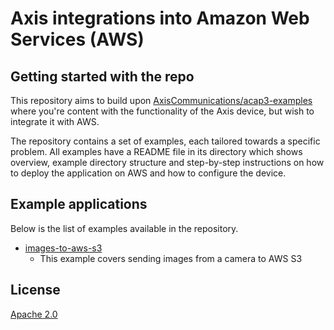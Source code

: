 # Axis integrations into Amazon Web Services (AWS)

## Getting started with the repo

This repository aims to build upon [AxisCommunications/acap3-examples](https://github.com/AxisCommunications/acap3-examples/) where you're content with the functionality of the Axis device, but wish to integrate it with AWS.

The repository contains a set of examples, each tailored towards a specific problem. All examples have a README file in its directory which shows overview, example directory structure and step-by-step instructions on how to deploy the application on AWS and how to configure the device.

## Example applications

Below is the list of examples available in the repository.

- [images-to-aws-s3](./images-to-aws-s3/)
  - This example covers sending images from a camera to AWS S3

## License

[Apache 2.0](LICENSE)
